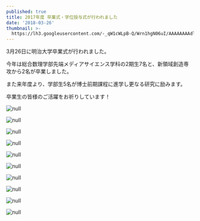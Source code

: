 ```yaml
---
published: true
title: 2017年度 卒業式・学位授与式が行われました
date: '2018-03-26'
thumbnail: >-
  https://lh3.googleusercontent.com/-_qW1cWLpB-Q/Wrn1hgN06uI/AAAAAAAAdl8/hBbo1NPjbgULFQN8tEzQrMxrUNNAc20ZwCE0YBhgL/IMG_0656.JPG
---
```

3月26日に明治大学卒業式が行われました。

今年は総合数理学部先端メディアサイエンス学科の2期生7名と、新領域創造専攻から2名が卒業しました。

また来年度より、学部生5名が博士前期課程に進学し更なる研究に励みます。

卒業生の皆様のご活躍をお祈りしています！

![null](https://lh3.googleusercontent.com/-_qW1cWLpB-Q/Wrn1hgN06uI/AAAAAAAAdl8/hBbo1NPjbgULFQN8tEzQrMxrUNNAc20ZwCE0YBhgL/IMG_0656.JPG)

![null](https://lh3.googleusercontent.com/-QhTu8-vn8ug/Wrn1hqPlftI/AAAAAAAAdl8/YXM3GIXpFZouKTmK5omAUyODucpNiikggCE0YBhgL/IMG_0608.JPG)

![null](https://lh3.googleusercontent.com/-myHrWbHaiXg/Wrn1hiFRkfI/AAAAAAAAdl8/VZXcX_S6uvouEW8gBWsZinQc-ugeDeMzwCE0YBhgL/IMG_0614.JPG)

![null](https://lh3.googleusercontent.com/-9wraDt7Kuxo/Wrn1hqoojLI/AAAAAAAAdl8/6KwHK81x2gAc-3bDM1NKV0tlRVyb2zpngCE0YBhgL/IMG_0592.JPG)

![null](https://lh3.googleusercontent.com/-4uPLx1e2cO4/Wrn1hi9v3EI/AAAAAAAAdl8/ZafUYEW_ibMUwgEvWAUGKZCbVcvI5NOeQCE0YBhgL/IMG_0568.JPG)

![null](https://lh3.googleusercontent.com/-YzBo3Q7ky0o/Wrn1hpLY9oI/AAAAAAAAdl8/YWSi-754QRM8wR9W77LEqBnSbtzt6DfZgCE0YBhgL/IMG_0565.JPG)

![null](https://lh3.googleusercontent.com/-XcpcidF2uoo/Wrn1hvyu75I/AAAAAAAAdl8/ZHPxEbnmQmkNwD5jlA_d6O6SgEmXk-NXACE0YBhgL/IMG_0584.JPG)

![null](https://lh3.googleusercontent.com/-DRgZYa5vHBc/Wrn1hmP0raI/AAAAAAAAdl8/8MSFPNLdYB0tqDEzCDNqOhvXYqUudZBfACE0YBhgL/IMG_0577.JPG)

![null](https://lh3.googleusercontent.com/-zBOADFkDK64/Wrn1hnaRzvI/AAAAAAAAdl8/ZxHuSQ_Lm1w-jggzYKSJFYYyDbb5nDjzQCE0YBhgL/IMG_0574.JPG)

![null](https://lh3.googleusercontent.com/-k6gj9wIM4BI/Wrn1hiF9TUI/AAAAAAAAdl8/TZdZxGLYUhIpLAskCbWPKRHlk58fBC8XACE0YBhgL/IMG_0601.JPG)
